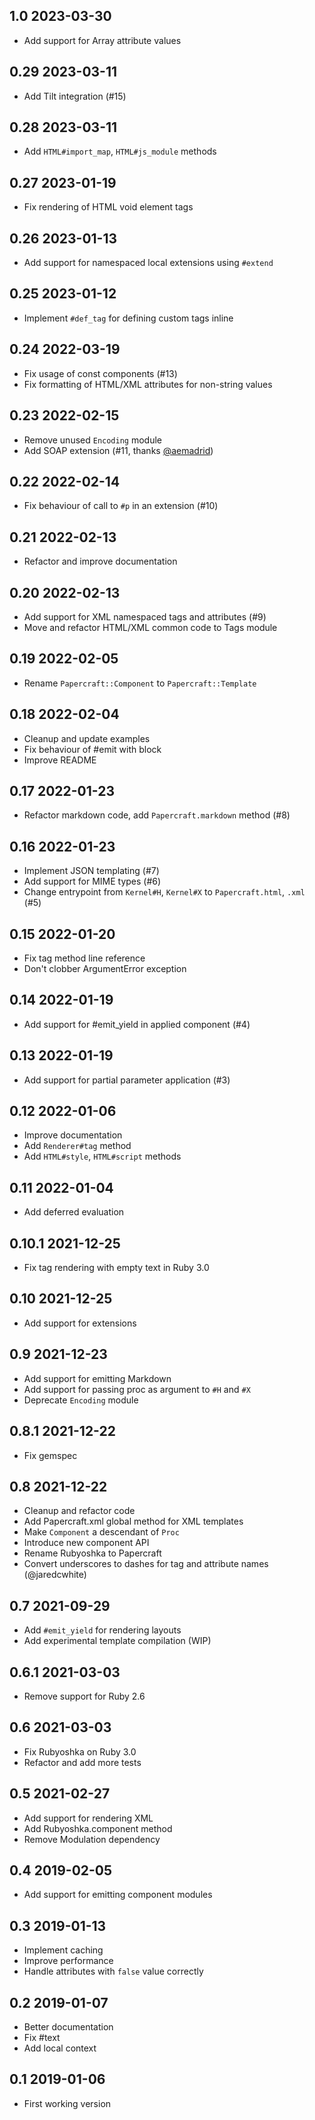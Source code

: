 ## 1.0 2023-03-30

- Add support for Array attribute values

## 0.29 2023-03-11

- Add Tilt integration (#15)

## 0.28 2023-03-11

- Add `HTML#import_map`, `HTML#js_module` methods

## 0.27 2023-01-19

- Fix rendering of HTML void element tags

## 0.26 2023-01-13

- Add support for namespaced local extensions using `#extend`

## 0.25 2023-01-12

- Implement `#def_tag` for defining custom tags inline

## 0.24 2022-03-19

- Fix usage of const components (#13)
- Fix formatting of HTML/XML attributes for non-string values

## 0.23 2022-02-15

- Remove unused `Encoding` module
- Add SOAP extension (#11, thanks [@aemadrid](https://github.com/aemadrid))

## 0.22 2022-02-14

- Fix behaviour of call to `#p` in an extension (#10)

## 0.21 2022-02-13

- Refactor and improve documentation

## 0.20 2022-02-13

- Add support for XML namespaced tags and attributes (#9)
- Move and refactor HTML/XML common code to Tags module

## 0.19 2022-02-05

- Rename `Papercraft::Component` to `Papercraft::Template`

## 0.18 2022-02-04

- Cleanup and update examples
- Fix behaviour of #emit with block
- Improve README

## 0.17 2022-01-23

- Refactor markdown code, add `Papercraft.markdown` method (#8)

## 0.16 2022-01-23

- Implement JSON templating (#7)
- Add support for MIME types (#6)
- Change entrypoint from `Kernel#H`, `Kernel#X` to `Papercraft.html`, `.xml` (#5)

## 0.15 2022-01-20

- Fix tag method line reference
- Don't clobber ArgumentError exception

## 0.14 2022-01-19

- Add support for #emit_yield in applied component (#4)

## 0.13 2022-01-19

- Add support for partial parameter application (#3)

## 0.12 2022-01-06

- Improve documentation
- Add `Renderer#tag` method
- Add `HTML#style`, `HTML#script` methods

## 0.11 2022-01-04

- Add deferred evaluation

## 0.10.1 2021-12-25

- Fix tag rendering with empty text in Ruby 3.0

## 0.10 2021-12-25

- Add support for extensions

## 0.9 2021-12-23

- Add support for emitting Markdown
- Add support for passing proc as argument to `#H` and `#X`
- Deprecate `Encoding` module

## 0.8.1 2021-12-22

- Fix gemspec

## 0.8 2021-12-22

- Cleanup and refactor code
- Add Papercraft.xml global method for XML templates
- Make `Component` a descendant of `Proc`
- Introduce new component API
- Rename Rubyoshka to Papercraft
- Convert underscores to dashes for tag  and attribute names (@jaredcwhite)

## 0.7 2021-09-29

- Add `#emit_yield` for rendering layouts
- Add experimental template compilation (WIP)

## 0.6.1 2021-03-03

- Remove support for Ruby 2.6

## 0.6 2021-03-03

- Fix Rubyoshka on Ruby 3.0
- Refactor and add more tests

## 0.5 2021-02-27

- Add support for rendering XML
- Add Rubyoshka.component method
- Remove Modulation dependency

## 0.4 2019-02-05

- Add support for emitting component modules

## 0.3 2019-01-13

- Implement caching
- Improve performance
- Handle attributes with `false` value correctly

## 0.2 2019-01-07

- Better documentation
- Fix #text
- Add local context

## 0.1 2019-01-06

- First working version
